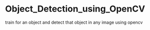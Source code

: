 # Object_Detection_using_OpenCV
train for an object and detect that object in any image using opencv
